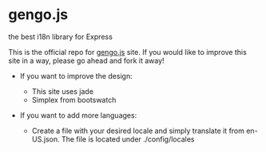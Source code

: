 gengo.js
=======

 the best i18n library for Express

This is the official repo for [gengo.js](http://www.gengojs.com) site.
If you would like to improve this site in a way, please go ahead and fork it away!

* If you want to improve the design:
    * This site uses jade
    * Simplex from bootswatch

* If you want to add more languages:
    * Create a file with your desired locale and simply translate it from en-US.json. The file is located under ./config/locales
